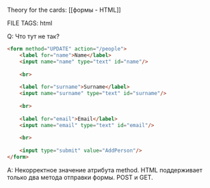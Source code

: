 
Theory for the cards: [[формы - HTML]]

FILE TAGS: html

Q: Что тут не так?
```html
<form method="UPDATE" action="/people">
	<label for="name">Name</label>
	<input name="name" type="text" id="name"/>
	
	<br>
	
	<label for="surname">Surname</label>
	<input name="surname" type="text" id="surname"/>
	
	<br>
	
	<label for="email">Email</label>
	<input name="email" type="text" id="email"/>
	
	<br>
	
	<input type="submit" value="AddPerson"/>
</form>
```
A:  Некорректное значение атрибута method. HTML поддерживает только два метода отправки формы. POST и GET.
<!--ID: 1760978176899-->
